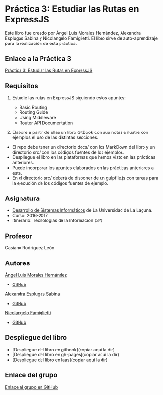 # Práctica 3: Estudiar las Rutas en ExpressJS

Este libro fue creado por Ángel Luis Morales Hernández, Alexandra Esplugas Sabina y Nicolangelo Famiglietti.
El libro sirve de auto-aprendizaje para la realización de esta práctica.

## Enlace a la Práctica 3
[Práctica 3: Estudiar las Rutas en ExpressJS](https://casianorodriguezleon.gitbooks.io/ull-esit-1617/practicas/practicalearningrouting.html)

## Requisitos
1. Estudie las rutas en ExpressJS siguiendo estos apuntes:

    * Basic Routing
    * Routing Guide
    * Using Middleware
    * Router API Documentation

2. Elabore a partir de ellas un libro GitBook con sus notas e ilustre con ejemplos el uso de las distintas secciones.

* El repo debe tener un directorio docs/ con los MarkDown del libro y un directorio src/ con los códigos fuentes de los ejemplos.
* Despliegue el libro en las plataformas que hemos visto en las prácticas anteriores.
* Puede incorporar los apuntes elaborados en las prácticas anteriores a este.
* En el directorio src/ deberá de disponer de un gulpfile.js con tareas para la ejecución de los códigos fuentes de ejemplo.

 
## Asignatura
* [Desarrollo de Sistemas Informáticos](https://campusvirtual.ull.es/1617/course/view.php?id=1136) de La Universidad de La Laguna.
* Curso: 2016-2017
* Itinerario: Tecnologías de la Información \(3º\)

## Profesor
Casiano Rodríguez León

## Autores
[Ángel Luis Morales Hernández](https://alu0100888157.github.io)
* [GitHub](https://github.com/alu0100888157)

[Alexandra Esplugas Sabina](https://alu0100762006.github.io)
* [GitHub](https://github.com/alu0100762006)

[Nicolangelo Famiglietti](https://alu0100912005.github.io)
* [GitHub](https://github.com/alu0100912005)

## Despliegue del libro
* [Despliegue del libro en gitbook](copiar aqui la dir)
* [Despliegue del libro en gh-pages](copiar aqui la dir)
* [Despliegue del libro en Iaas](copiar aqui la dir)

## Enlace del grupo
[Enlace al grupo en GitHub](https://github.com/ULL-ESIT-DSI-1617/estudiar-las-rutas-en-expressjs-angel-nicolangelo-alexandra-35l2-nodejs)